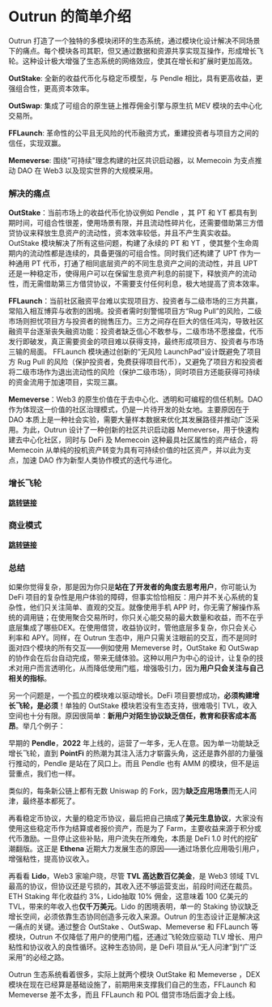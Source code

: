 # Outrun 的简单介绍

Outrun 打造了一个独特的多模块闭环的生态系统，通过模块化设计解决不同场景下的痛点。每个模块各司其职，但又通过数据和资源共享实现互操作，形成增长飞轮。这种设计极大增强了生态系统的网络效应，使其在增长和扩展时更加高效。

**OutStake**: 全新的收益代币化与稳定币模型，与 Pendle 相比，具有更高收益，更强组合性，更高资本效率。&#x20;

**OutSwap**: 集成了可组合的原生链上推荐佣金引擎与原生抗 MEV 模块的去中心化交易所。

**FFLaunch**: 革命性的公平且无风险的代币融资方式，重建投资者与项目方之间的信任，实现双赢。

**Memeverse**: 围绕"可持续"理念构建的社区共识启动器，以 Memecoin 为支点推动 DAO 在 Web3 以及现实世界的大规模采用。

### **解决的痛点**

**OutStake**：当前市场上的收益代币化协议例如 Pendle ，其 PT 和 YT 都具有到期时间，可组合性很差，使用场景有限，并且流动性碎片化，还需要借助第三方借贷协议来释放生息资产的流动性，资本效率较低，并且不产生真实收益。OutStake 模块解决了所有这些问题，构建了永续的 PT 和 YT ，使其整个生命周期内的流动性都是连续的，具备更强的可组合性。同时我们还构建了 UPT 作为一种通用 PT 代币，打通了相同底层资产的不同生息资产之间的流动性，并且 UPT 还是一种稳定币，使得用户可以在保留生息资产利息的前提下，释放资产的流动性，而无需借助第三方借贷协议，不需要支付任何利息，极大地提高了资本效率。

**FFLaunch**：当前社区融资平台难以实现项目方、投资者与二级市场的三方共赢，常陷入相互博弈与收割的困境。投资者需时刻警惕项目方“Rug Pull”的风险，二级市场则担忧项目方与投资者的抛售压力。三方之间存在巨大的信任鸿沟，导致社区融资平台逐渐丧失融资功能：投资者缺乏信心不敢参与，二级市场不愿接盘，代币发行即破发，真正需要资金的项目难以获得支持，最终形成项目方、投资者与市场三输的局面。 FFLaunch 模块通过创新的“无风险 LaunchPad”设计既避免了项目方 Rug Pull 的风险（保护投资者，免费获得项目代币），又避免了项目方和投资者将二级市场作为退出流动性的风险（保护二级市场），同时项目方还能获得可持续的资金流用于加速项目，实现三赢。

**Memeverse**：Web3 的原生价值在于去中心化、透明和可编程的信任机制。DAO 作为体现这一价值的社区治理模式，仍是一片待开发的处女地。主要原因在于 DAO 本质上是一种社会实验，需要大量样本数据来优化其发展路径并推动广泛采用。为此，Outrun 设计了一种创新的社区共识启动器 Memeverse，用于快速构建去中心化社区，同时与 DeFi 及 Memecoin 这种最具社区属性的资产结合，将 Memecoin 从单纯的投机资产转变为具有可持续价值的社区资产，并以此为支点，加速 DAO 作为新型人类协作模式的迭代与进化。

### **增长飞轮**

[**跳转链接**](introduction.md#zeng-zhang-fei-lun)

### **商业模式**

[**跳转链接**](introduction.md#shang-ye-mo-shi)

### **总结**

如果你觉得复杂，那是因为你只是**站在了开发者的角度去思考用户**，你可能认为 DeFi 项目的复杂性是用户体验的障碍，但事实恰恰相反：用户并不关心系统的复杂性，他们只关注简单、直观的交互。就像使用手机 APP 时，你无需了解操作系统的调用链；在使用聚合交易所时，你只关心能交易的最大数量和收益，而不在乎底层集成了哪些DEX。在使用借贷，收益协议时，管他底层多复杂，你只会关心利率和 APY。同样，在 Outrun 生态中，用户只需关注眼前的交互，而不是同时面对四个模块的所有交互——例如使用 Memeverse 时，OutStake 和 OutSwap 的协作会在后台自动完成，带来无缝体验。这种以用户为中心的设计，让复杂的技术对用户而言透明化，从而降低使用门槛，增强吸引力，因为**用户只会关注与自己相关的指标**。

另一个问题是，一个孤立的模块难以驱动增长。DeFi 项目要想成功，**必须构建增长飞轮，是必须**！单独的 OutStake 模块若没有生态支持，很难吸引 TVL，收入空间也十分有限。原因很简单：**新用户对陌生协议缺乏信任，教育和获客成本高昂**。举几个例子：

早期的 **Pendle**，**2022** 年上线的，运营了一年多，无人在意。因为单一功能缺乏增长飞轮，直到 **PointFi** 的热潮为其注入活力才崭露头角，这还是靠外部的力量强行推动的，Pendle 是站在了风口上。而且 Pendle 也有 AMM 的模块，但不是运营重点，我们也一样。

类似的，每条新公链上都有无数 Uniswap 的 Fork，因为**缺乏应用场景**而无人问津，最终基本都死了。

再看稳定币协议，大量的稳定币协议，最后把自己搞成了**美元生息协议**，大家没有使用这些稳定币作为结算或者报价资产，而是为了 Farm，主要收益来源于积分或代币激励。一旦停止这些补贴，用户流失在所难免，本质是 DeFi 1.0 时代的挖矿潮翻版。这正是 **Ethena** 近期大力发展生态的原因——通过场景化应用吸引用户，增强粘性，提高协议收入。

再看看 **Lido**，Web3 家喻户晓，尽管 **TVL 高达数百亿美金**，是 Web3 领域 TVL 最高的协议，但协议还是亏损的，其收入还不够运营支出，前段时间还在裁员。ETH Staking 年化收益约 3%，Lido抽取 10% 佣金，这意味着 100 亿美元的 TVL，带来的年收入也**仅千万美元**。Lido 的困境表明，单一的 Staking 协议缺乏增长空间，必须依靠生态协同创造多元收入来源。Outrun 的生态设计正是解决这一痛点的关键。通过整合 OutStake 、OutSwap、Memeverse 和 FFLaunch 等模块，Outrun 不仅降低了用户的使用门槛，还通过飞轮效应驱动 TLV 增长、用户粘性和协议收入的良性循环。这种生态协同，是 DeFi 项目从“无人问津”到“广泛采用”的必经之路。

Outrun 生态系统看着很多，实际上就两个模块 OutStake 和 Memeverse ，DEX 模块在现在已经算是基础设施了，前期用来支撑我们自己的生态，FFLaunch 和 Memeverse 差不太多，而且 FFLaunch 和 POL 借贷市场后面才会上线。
